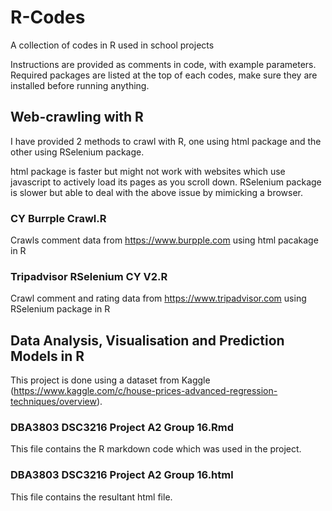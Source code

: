 # R-Codes
A collection of codes in R used in school projects

Instructions are provided as comments in code, with example parameters.  
Required packages are listed at the top of each codes, make sure they are installed before running anything.  

## Web-crawling with R
I have provided 2 methods to crawl with R, one using html package and the other using RSelenium package.

html package is faster but might not work with websites which use javascript to actively load its pages as you scroll down.
RSelenium package is slower but able to deal with the above issue by mimicking a browser.

### CY Burrple Crawl.R
Crawls comment data from https://www.burpple.com using html pacakage in R

### Tripadvisor RSelenium CY V2.R
Crawl comment and rating data from https://www.tripadvisor.com using RSelenium package in R  
  
## Data Analysis, Visualisation and Prediction Models in R
This project is done using a dataset from Kaggle (https://www.kaggle.com/c/house-prices-advanced-regression-techniques/overview).

### DBA3803 DSC3216 Project A2 Group 16.Rmd
This file contains the R markdown code which was used in the project.

### DBA3803 DSC3216 Project A2 Group 16.html
This file contains the resultant html file.
  
